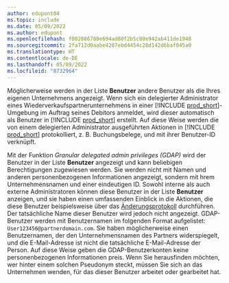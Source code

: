 ```yaml
---
author: edupont04
ms.topic: include
ms.date: 05/09/2022
ms.author: edupont
ms.openlocfilehash: f002086780e694ad80f2b5c80e942ab411de1948
ms.sourcegitcommit: 2fa712d0aabe4287ebd4454c28d142d6baf045a0
ms.translationtype: HT
ms.contentlocale: de-DE
ms.lasthandoff: 05/09/2022
ms.locfileid: "8732964"
---
```

Möglicherweise werden in der Liste **Benutzer** andere Benutzer als die Ihres eigenen Unternehmens angezeigt. Wenn sich ein delegierter Administrator eines Wiederverkaufspartnerunternehmens in einer [!INCLUDE [prod_short](prod_short.md)]-Umgebung im Auftrag seines Debitors anmeldet, wird dieser automatisch als Benutzer in [!INCLUDE [prod_short](prod_short.md)] erstellt. Auf diese Weise werden die von einem delegierten Administrator ausgeführten Aktionen in [!INCLUDE [prod_short](prod_short.md)] protokolliert, z. B. Buchungsbelege, und mit ihrer Benutzer-ID verknüpft.  

Mit der Funktion *Granular delegated admin privileges (GDAP)* wird der Benutzer in der Liste **Benutzer** angezeigt und kann beliebigen Berechtigungen zugewiesen werden. Sie werden nicht mit Namen und anderen personenbezogenen Informationen angezeigt, sondern mit hrem Unternehmensnamen und einer eindeutigen ID. Sowohl interne als auch externe Administratoren können diese Benutzer in der Liste **Benutzer** anzeigen, und sie haben einen umfassenden Einblick in die Aktionen, die diese Benutzer beispielsweise über das [Änderungsprotokoll](../across-log-changes.md) durchführen. Der tatsächliche Name dieser Benutzer wird jedoch nicht angezeigt. GDAP-Benutzer werden mit Benutzernamen im folgenden Format aufgelistet: `User123456@partnerdomain.com`. Sie haben möglicherweise einen Benutzernamen, der den Unternehmensnamen des Partners widerspiegelt, und die E-Mail-Adresse ist nicht die tatsächliche E-Mail-Adresse der Person. Auf diese Weise geben die GDAP-Benutzerkonten keine personenbezogenen Informationen preis. Wenn Sie herausfinden möchten, wer hinter einem solchen Pseudonym steckt, müssen Sie sich an das Unternehmen wenden, für das dieser Benutzer arbeitet oder gearbeitet hat.  
